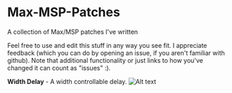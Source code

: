 Max-MSP-Patches
===============

A collection of Max/MSP patches I've written

Feel free to use and edit this stuff in any way you see fit.  I appreciate feedback (which you can do by opening an issue, if you aren't familiar with github).  Note that additional functionality or just links to how you've changed it can count as "issues" :).

**Width Delay** - A width controllable delay.
![Alt text](http://i.imgur.com/npP8oiI.png "A Screenshot of how the plugin looks")
